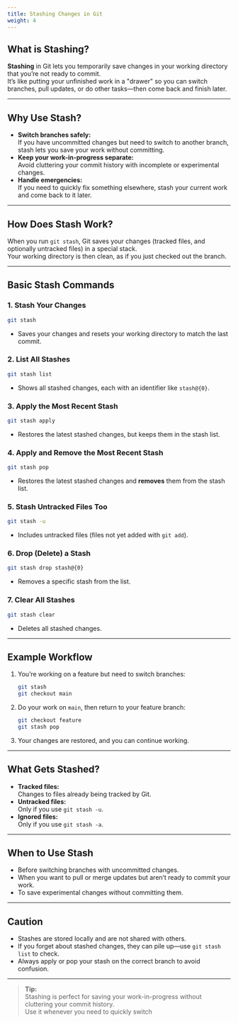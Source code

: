```yaml
---
title: Stashing Changes in Git
weight: 4
---
```


## What is Stashing?

**Stashing** in Git lets you temporarily save changes in your working directory that you’re not ready to commit.  
It’s like putting your unfinished work in a "drawer" so you can switch branches, pull updates, or do other tasks—then come back and finish later.

---

## Why Use Stash?

- **Switch branches safely:**  
  If you have uncommitted changes but need to switch to another branch, stash lets you save your work without committing.
- **Keep your work-in-progress separate:**  
  Avoid cluttering your commit history with incomplete or experimental changes.
- **Handle emergencies:**  
  If you need to quickly fix something elsewhere, stash your current work and come back to it later.

---

## How Does Stash Work?

When you run `git stash`, Git saves your changes (tracked files, and optionally untracked files) in a special stack.  
Your working directory is then clean, as if you just checked out the branch.

---

## Basic Stash Commands

### 1. Stash Your Changes

```bash
git stash
```
- Saves your changes and resets your working directory to match the last commit.

### 2. List All Stashes

```bash
git stash list
```
- Shows all stashed changes, each with an identifier like `stash@{0}`.

### 3. Apply the Most Recent Stash

```bash
git stash apply
```
- Restores the latest stashed changes, but keeps them in the stash list.

### 4. Apply and Remove the Most Recent Stash

```bash
git stash pop
```
- Restores the latest stashed changes and **removes** them from the stash list.

### 5. Stash Untracked Files Too

```bash
git stash -u
```
- Includes untracked files (files not yet added with `git add`).

### 6. Drop (Delete) a Stash

```bash
git stash drop stash@{0}
```
- Removes a specific stash from the list.

### 7. Clear All Stashes

```bash
git stash clear
```
- Deletes all stashed changes.

---

## Example Workflow

1. You’re working on a feature but need to switch branches:
   ```bash
   git stash
   git checkout main
   ```
2. Do your work on `main`, then return to your feature branch:
   ```bash
   git checkout feature
   git stash pop
   ```
3. Your changes are restored, and you can continue working.

---

## What Gets Stashed?

- **Tracked files:**  
  Changes to files already being tracked by Git.
- **Untracked files:**  
  Only if you use `git stash -u`.
- **Ignored files:**  
  Only if you use `git stash -a`.

---

## When to Use Stash

- Before switching branches with uncommitted changes.
- When you want to pull or merge updates but aren’t ready to commit your work.
- To save experimental changes without committing them.

---

## Caution

- Stashes are stored locally and are not shared with others.
- If you forget about stashed changes, they can pile up—use `git stash list` to check.
- Always apply or pop your stash on the correct branch to avoid confusion.

---

> **Tip:**  
> Stashing is perfect for saving your work-in-progress without cluttering your commit history.  
> Use it whenever you need to quickly switch